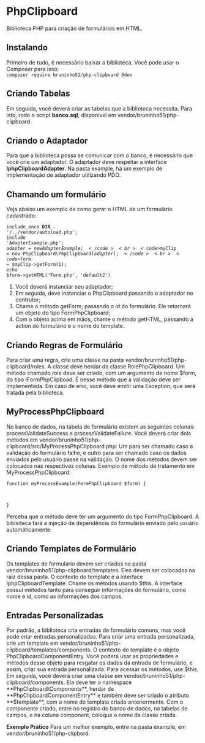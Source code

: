 # PhpClipboard
Biblioteca PHP para criação de formulários em HTML.

## Instalando
Primeiro de tudo, é necessário baixar a biblioteca. Você pode usar o Composer para isso:<br>
`composer require bruninho51/php-clipboard @dev`

## Criando Tabelas
Em seguida, você deverá criar as tabelas que a biblioteca necessita. Para isto, rode o script **banco.sql**, disponível em vendor/bruninho51/php-clipboard.

## Criando o Adaptador
Para que a biblioteca possa se comunicar com  o banco, é necessário que você crie um adaptador. O adaptador deve respeitar a interface **IphpClipboardAdapter**. Na pasta example, há um exemplo de implementação de adaptador utilizando PDO.

## Chamando um formulário
Veja abaixo um exemplo de como gerar o HTML de um formulário cadastrado:


<code>include_once __DIR__ . '/../vendor/autoload.php';</code><br>
<code>include 'AdapterExample.php';</code><br>
<code>$adapter = new AdapterExample;</code><br>
<code>$myClip = new PhpClipboard\PhpClipboard($adapter);</code><br>
<code>$form = $myClip->getForm(1);</code><br>
<code>echo $form->getHTML('Form.php', 'default2')</code>

1. Você deverá instanciar seu adaptador;
2. Em seguida, deve instanciar o PhpClipboard passando o adaptador no contrutor;
3. Chame o método getForm, passando o id do formulário. Ele retornará um objeto do tipo FormPhpClipboard;
4. Com o objeto acima em mãos, chame o método getHTML, passando a action do formulário e o nome do template.

## Criando Regras de Formulário
Para criar uma regra, crie uma classe na pasta vendor/bruninho51/php-clipboard/roles. A classe deve herdar da classe RolePhpClipboard. Um método chamado role deve ser criado, com um argumento de nome $form, do tipo IFormPhpClipboad. É nesse método que a validação deve ser implementada.
Em caso de erro, você deve emitir uma Exception, que será tratada pela biblioteca.

## MyProcessPhpClipboard
No banco de dados, na tabela de formulário existem as seguintes colunas: processValidateSuccess e processValidateFailure. Você deverá criar dois métodos em vendor/bruninho51/php-clipboard/src/MyProcessPhpClipboard.php: Um para ser chamado caso a validação do formulário falhe, e outro para ser chamado caso os dados enviados pelo usuário passe na validação. O nome dos métodos devem ser colocados nas respectivas colunas. Exemplo de método de tratamento em MyProcessPhpClipboard:

<code>function myProcessExample(FormPhpClipboard $form)
{

}</code>

Perceba que o método deve ter um argumento do tipo FormPhpClipboard. A biblioteca fará a injeção de dependência do formulário enviado pelo usuário automáticamente.

## Criando Templates de Formulário
Os templates de formulário devem ser criados na pasta vendor/bruninho51/php-clipboard/templates. Eles devem ser colocados na raiz dessa pasta. O contexto do template é a interface IphpClipboardTemplate. Chame os métodos usando $this. A interface possui métodos tanto para conseguir informações do formulário, como nome e id, como as informações dos campos.

## Entradas Personalizadas
Por padrão, a biblioteca cria entradas de formulário comuns, mas você pode criar entradas personalizadas. Para criar uma entrada personalizada, crie um template em vendor/bruninho51/php-clipboard/templates/components.
O contexto do template é o objeto PhpClipboardComponentEntry. Você poderá usar as propriedades e métodos desse objeto para resgatar os dados da entrada de formulário, e assim, criar sua entrada personalizada. Para acessar os métodos, use $this.
Em seguida, você deverá criar uma classe em vendor/bruninho51/php-clipboard/components. Ela deve ter o namespace **PhpClipboard\Components**, herdar de **PhpClipboardComponentEntry** e também deve ser criado o atributo **$template**, com o nome do template criado anteriormente.
Com o componente criado, entre no registro do banco de dados, na tabelas de campos, e na coluna component, coloque o nome da classe criada.

**Exemplo Prático**
Para um melhor exemplo, entre na pasta example, em vendor/bruninho51/php-clipbord.
